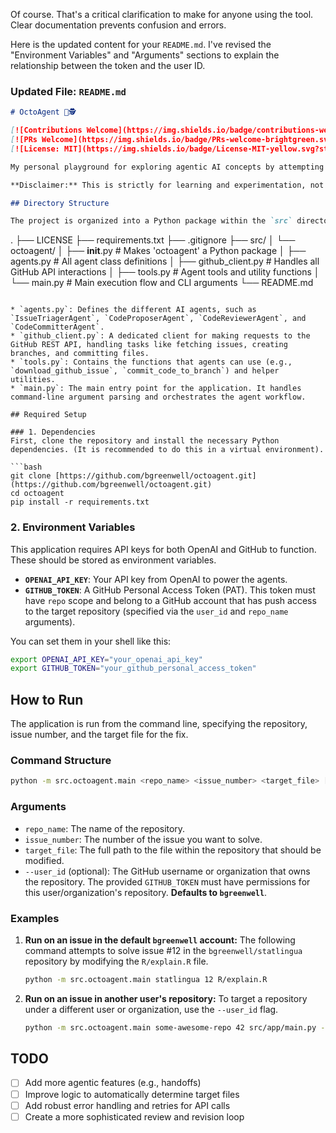 Of course. That's a critical clarification to make for anyone using the tool. Clear documentation prevents confusion and errors.

Here is the updated content for your `README.md`. I've revised the "Environment Variables" and "Arguments" sections to explain the relationship between the token and the user ID.

### Updated File: `README.md`
```markdown
# OctoAgent 🐙🕵️

[![Contributions Welcome](https://img.shields.io/badge/contributions-welcome-brightgreen.svg?style=flat-square)](https://github.com/bgreenwell/octoagent/issues)
[![PRs Welcome](https://img.shields.io/badge/PRs-welcome-brightgreen.svg?style=flat-square)](http://makeapullrequest.com)
[![License: MIT](https://img.shields.io/badge/License-MIT-yellow.svg?style=flat-square)](https://opensource.org/licenses/MIT)

My personal playground for exploring agentic AI concepts by attempting to tackle GitHub issues. This project uses a team of AI agents, powered by the OpenAI Python SDK, to triage, propose, review, and commit solutions for GitHub issues.

**Disclaimer:** This is strictly for learning and experimentation, not for serious bug squashing... yet!

## Directory Structure

The project is organized into a Python package within the `src` directory for better modularity and maintainability.

```
.
├── LICENSE
├── requirements.txt
├── .gitignore
├── src/
│   └── octoagent/
│       ├── __init__.py         # Makes 'octoagent' a Python package
│       ├── agents.py           # All agent class definitions
│       ├── github_client.py    # Handles all GitHub API interactions
│       ├── tools.py            # Agent tools and utility functions
│       └── main.py             # Main execution flow and CLI arguments
└── README.md
```

* `agents.py`: Defines the different AI agents, such as `IssueTriagerAgent`, `CodeProposerAgent`, `CodeReviewerAgent`, and `CodeCommitterAgent`.
* `github_client.py`: A dedicated client for making requests to the GitHub REST API, handling tasks like fetching issues, creating branches, and committing files.
* `tools.py`: Contains the functions that agents can use (e.g., `download_github_issue`, `commit_code_to_branch`) and helper utilities.
* `main.py`: The main entry point for the application. It handles command-line argument parsing and orchestrates the agent workflow.

## Required Setup

### 1. Dependencies
First, clone the repository and install the necessary Python dependencies. (It is recommended to do this in a virtual environment).

```bash
git clone [https://github.com/bgreenwell/octoagent.git](https://github.com/bgreenwell/octoagent.git)
cd octoagent
pip install -r requirements.txt
```

### 2. Environment Variables
This application requires API keys for both OpenAI and GitHub to function. These should be stored as environment variables.

* **`OPENAI_API_KEY`**: Your API key from OpenAI to power the agents.
* **`GITHUB_TOKEN`**: A GitHub Personal Access Token (PAT). This token must have `repo` scope and belong to a GitHub account that has push access to the target repository (specified via the `user_id` and `repo_name` arguments).

You can set them in your shell like this:

```bash
export OPENAI_API_KEY="your_openai_api_key"
export GITHUB_TOKEN="your_github_personal_access_token"
```

## How to Run

The application is run from the command line, specifying the repository, issue number, and the target file for the fix.

### Command Structure
```bash
python -m src.octoagent.main <repo_name> <issue_number> <target_file> [--user_id <github_user_or_org>]
```

### Arguments
* `repo_name`: The name of the repository.
* `issue_number`: The number of the issue you want to solve.
* `target_file`: The full path to the file within the repository that should be modified.
* `--user_id` (optional): The GitHub username or organization that owns the repository. The provided `GITHUB_TOKEN` must have permissions for this user/organization's repository. **Defaults to `bgreenwell`**.

### Examples

1.  **Run on an issue in the default `bgreenwell` account:**
    The following command attempts to solve issue #12 in the `bgreenwell/statlingua` repository by modifying the `R/explain.R` file.

    ```bash
    python -m src.octoagent.main statlingua 12 R/explain.R
    ```

2.  **Run on an issue in another user's repository:**
    To target a repository under a different user or organization, use the `--user_id` flag.

    ```bash
    python -m src.octoagent.main some-awesome-repo 42 src/app/main.py --user_id another-developer
    ```

## TODO

- [ ] Add more agentic features (e.g., handoffs)
- [ ] Improve logic to automatically determine target files
- [ ] Add robust error handling and retries for API calls
- [ ] Create a more sophisticated review and revision loop
```